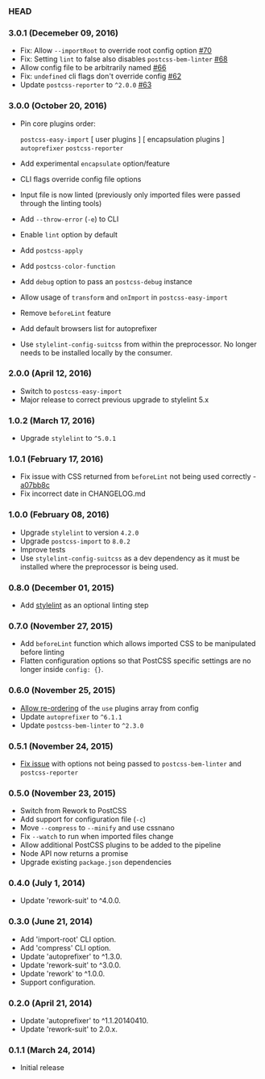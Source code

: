 ### HEAD

### 3.0.1 (Decemeber 09, 2016)

* Fix: Allow `--importRoot` to override root config option [#70](https://github.com/suitcss/preprocessor/pull/70)
* Fix: Setting `lint` to false also disables `postcss-bem-linter` [#68](https://github.com/suitcss/preprocessor/pull/68)
* Allow config file to be arbitrarily named [#66](https://github.com/suitcss/preprocessor/pull/66)
* Fix: `undefined` cli flags don't override config [#62](https://github.com/suitcss/preprocessor/pull/62)
* Update `postcss-reporter` to `^2.0.0` [#63](https://github.com/suitcss/preprocessor/pull/63)

### 3.0.0 (October 20, 2016)

* Pin core plugins order:

  `postcss-easy-import`
  [ user plugins ]
  [ encapsulation plugins ]
  `autoprefixer`
  `postcss-reporter`
* Add experimental `encapsulate` option/feature
* CLI flags override config file options
* Input file is now linted (previously only imported files were passed through
  the linting tools)
* Add `--throw-error` (`-e`) to CLI
* Enable `lint` option by default
* Add `postcss-apply`
* Add `postcss-color-function`
* Add `debug` option to pass an `postcss-debug` instance
* Allow usage of `transform` and `onImport` in `postcss-easy-import`
* Remove `beforeLint` feature
* Add default browsers list for autoprefixer
* Use `stylelint-config-suitcss` from within the preprocessor. No longer needs
  to be installed locally by the consumer.

### 2.0.0 (April 12, 2016)

* Switch to `postcss-easy-import`
* Major release to correct previous upgrade to stylelint 5.x

### 1.0.2 (March 17, 2016)

* Upgrade `stylelint` to `^5.0.1`

### 1.0.1 (February 17, 2016)

* Fix issue with CSS returned from `beforeLint` not being used correctly - [a07bb8c](https://github.com/suitcss/preprocessor/commit/a07bb8c7b416c3df36c3f88b1fc1600aa6a39d61)
* Fix incorrect date in CHANGELOG.md

### 1.0.0 (February 08, 2016)

* Upgrade `stylelint` to version `4.2.0`
* Upgrade `postcss-import` to `8.0.2`
* Improve tests
* Use `stylelint-config-suitcss` as a dev dependency as it must be installed
where the preprocessor is being used.

### 0.8.0 (December 01, 2015)

* Add [stylelint](http://stylelint.io/) as an optional linting step

### 0.7.0 (November 27, 2015)

* Add `beforeLint` function which allows imported CSS to be manipulated before linting
* Flatten configuration options so that PostCSS specific settings are no longer
inside `config: {}`.

### 0.6.0 (November 25, 2015)

* [Allow re-ordering](https://github.com/suitcss/preprocessor/pull/15) of the `use` plugins array from config
* Update `autoprefixer` to `^6.1.1`
* Update `postcss-bem-linter` to `^2.3.0`

### 0.5.1 (November 24, 2015)

* [Fix issue](https://github.com/suitcss/preprocessor/issues/13) with options not being passed to `postcss-bem-linter` and `postcss-reporter`

### 0.5.0 (November 23, 2015)

* Switch from Rework to PostCSS
* Add support for configuration file (`-c`)
* Move `--compress` to `--minify` and use cssnano
* Fix `--watch` to run when imported files change
* Allow additional PostCSS plugins to be added to the pipeline
* Node API now returns a promise
* Upgrade existing `package.json` dependencies

### 0.4.0 (July 1, 2014)

* Update 'rework-suit' to ^4.0.0.

### 0.3.0 (June 21, 2014)

* Add 'import-root' CLI option.
* Add 'compress' CLI option.
* Update 'autoprefixer' to ^1.3.0.
* Update 'rework-suit' to ^3.0.0.
* Update 'rework' to ^1.0.0.
* Support configuration.

### 0.2.0 (April 21, 2014)

* Update 'autoprefixer' to ^1.1.20140410.
* Update 'rework-suit' to 2.0.x.

### 0.1.1 (March 24, 2014)

* Initial release
